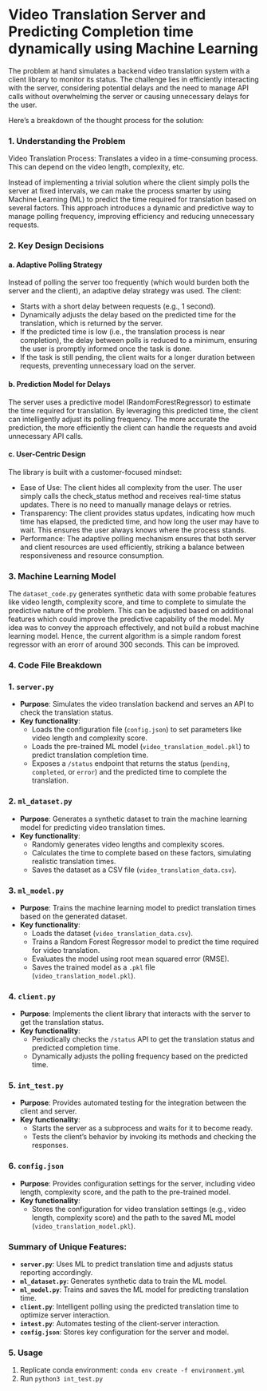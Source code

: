 # Video Translation Server and Predicting Completion time dynamically using Machine Learning

The problem at hand simulates a backend video translation system with a client library to monitor its status. The challenge lies in efficiently interacting with the server, considering potential delays and the need to manage API calls without overwhelming the server or causing unnecessary delays for the user.

Here’s a breakdown of the thought process for the solution:

### 1. Understanding the Problem

Video Translation Process: Translates a video in a time-consuming process. This can depend on the video length, complexity, etc.

Instead of implementing a trivial solution where the client simply polls the server at fixed intervals, we can make the process smarter by using Machine Learning (ML) to predict the time required for translation based on several factors. This approach introduces a dynamic and predictive way to manage polling frequency, improving efficiency and reducing unnecessary requests.

### 2. Key Design Decisions
#### a. Adaptive Polling Strategy

Instead of polling the server too frequently (which would burden both the server and the client), an adaptive delay strategy was used. The client:

* Starts with a short delay between requests (e.g., 1 second).
* Dynamically adjusts the delay based on the predicted time for the translation, which is returned by the server.
* If the predicted time is low (i.e., the translation process is near completion), the delay between polls is reduced to a minimum, ensuring the user is promptly informed once the task is done.
* If the task is still pending, the client waits for a longer duration between requests, preventing unnecessary load on the server.

#### b. Prediction Model for Delays

The server uses a predictive model (RandomForestRegressor) to estimate the time required for translation. By leveraging this predicted time, the client can intelligently adjust its polling frequency. The more accurate the prediction, the more efficiently the client can handle the requests and avoid unnecessary API calls.

#### c. User-Centric Design

The library is built with a customer-focused mindset:

* Ease of Use: The client hides all complexity from the user. The user simply calls the check_status method and receives real-time status updates. There is no need to manually manage delays or retries.
* Transparency: The client provides status updates, indicating how much time has elapsed, the predicted time, and how long the user may have to wait. This ensures the user always knows where the process stands.
* Performance: The adaptive polling mechanism ensures that both server and client resources are used efficiently, striking a balance between responsiveness and resource consumption.


### 3. Machine Learning Model
The `dataset_code.py` generates synthetic data with some probable features like video length, complexity score, and time to complete to simulate the predictive nature of the problem. This can be adjusted based on additional features which could improve the predictive capability of the model. My idea was to convey the approach effectively, and not build a robust machine learning model. Hence, the current algorithm is a simple random forest regressor with an erorr of around 300 seconds. This can be improved.

### 4. Code File Breakdown

### 1. **`server.py`**
   - **Purpose**: Simulates the video translation backend and serves an API to check the translation status.
   - **Key functionality**: 
     - Loads the configuration file (`config.json`) to set parameters like video length and complexity score.
     - Loads the pre-trained ML model (`video_translation_model.pkl`) to predict translation completion time.
     - Exposes a `/status` endpoint that returns the status (`pending`, `completed`, or `error`) and the predicted time to complete the translation.

### 2. **`ml_dataset.py`**
   - **Purpose**: Generates a synthetic dataset to train the machine learning model for predicting video translation times.
   - **Key functionality**:
     - Randomly generates video lengths and complexity scores.
     - Calculates the time to complete based on these factors, simulating realistic translation times.
     - Saves the dataset as a CSV file (`video_translation_data.csv`).

### 3. **`ml_model.py`**
   - **Purpose**: Trains the machine learning model to predict translation times based on the generated dataset.
   - **Key functionality**:
     - Loads the dataset (`video_translation_data.csv`).
     - Trains a Random Forest Regressor model to predict the time required for video translation.
     - Evaluates the model using root mean squared error (RMSE).
     - Saves the trained model as a `.pkl` file (`video_translation_model.pkl`).

### 4. **`client.py`**
   - **Purpose**: Implements the client library that interacts with the server to get the translation status.
   - **Key functionality**:
     - Periodically checks the `/status` API to get the translation status and predicted completion time.
     - Dynamically adjusts the polling frequency based on the predicted time.

### 5. **`int_test.py`**
   - **Purpose**: Provides automated testing for the integration between the client and server.
   - **Key functionality**:
     - Starts the server as a subprocess and waits for it to become ready.
     - Tests the client’s behavior by invoking its methods and checking the responses.

### 6. **`config.json`**
   - **Purpose**: Provides configuration settings for the server, including video length, complexity score, and the path to the pre-trained model.
   - **Key functionality**:
     - Stores the configuration for video translation settings (e.g., video length, complexity score) and the path to the saved ML model (`video_translation_model.pkl`).

###  Summary of Unique Features:
- **`server.py`**: Uses ML to predict translation time and adjusts status reporting accordingly.
- **`ml_dataset.py`**: Generates synthetic data to train the ML model.
- **`ml_model.py`**: Trains and saves the ML model for predicting translation time.
- **`client.py`**: Intelligent polling using the predicted translation time to optimize server interaction.
- **`intest.py`**: Automates testing of the client-server interaction.
- **`config.json`**: Stores key configuration for the server and model.

### 5. Usage
1. Replicate conda environment: `conda env create -f environment.yml`
2. Run `python3 int_test.py`
